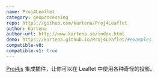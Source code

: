 ```yaml
---
name: Proj4Leaflet
category: geoprocessing
repo: https://github.com/kartena/Proj4Leaflet
author: Kartena
author-url: http://www.kartena.se/index.html
demo: https://kartena.github.io/Proj4Leaflet/#examples
compatible-v0:
compatible-v1: true
---
```


<a href="https://trac.osgeo.org/proj4js/">Proj4js</a> 集成插件，让你可以在 Leaflet 中使用各种奇怪的投影。
